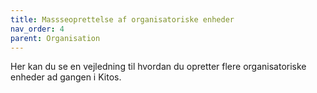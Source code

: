 ```yaml
---
title: Massseoprettelse af organisatoriske enheder
nav_order: 4
parent: Organisation
---
```


Her kan du se en vejledning til hvordan du opretter flere organisatoriske enheder ad gangen i Kitos.

